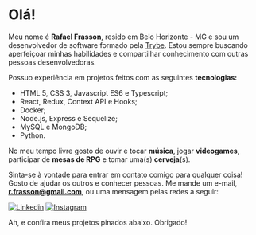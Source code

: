 # Olá!

Meu nome é **Rafael Frasson**, resido em Belo Horizonte - MG e sou um desenvolvedor de software formado pela [Trybe](https://www.betrybe.com/). Estou sempre buscando aperfeiçoar minhas habilidades e compartilhar conhecimento com outras pessoas desenvolvedoras.

Possuo experiência em projetos feitos com as seguintes **tecnologias:**
* HTML 5, CSS 3, Javascript ES6 e Typescript;
* React, Redux, Context API e Hooks;
* Docker;
* Node.js, Express e Sequelize;
*  MySQL e MongoDB;
* Python.

No meu tempo livre gosto de ouvir e tocar **música**, jogar **videogames**, participar de **mesas de RPG** e tomar uma(s) **cerveja**(s). 

Sinta-se à vontade para entrar em contato comigo para qualquer coisa! Gosto de ajudar os outros e conhecer pessoas. Me mande um e-mail, **r.frasson@gmail.com**, ou uma mensagem pelas redes a seguir:  

[![Linkedin](https://img.shields.io/badge/LinkedIn-0077B5?style=for-the-badge&logo=linkedin&logoColor=white)](https://www.linkedin.com/in/rafaelfrasson/)
 [![Instagram](https://img.shields.io/badge/Instagram-E4405F?style=for-the-badge&logo=instagram&logoColor=white)](https://www.instagram.com/r.frasson/)

Ah, e confira meus projetos pinados abaixo. Obrigado!
